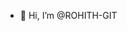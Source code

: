 - 👋 Hi, I’m @ROHITH-GIT


<!---
ROHITH-GIT/ROHITH-GIT is a ✨ special ✨ repository because its `README.md` (this file) appears on your GitHub profile.
You can click the Preview link to take a look at your changes.
--->
